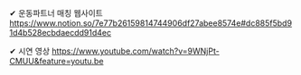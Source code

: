 ✔ 운동파트너 매칭 웹사이트
https://www.notion.so/7e77b26159814744906df27abee8574e#dc885f5bd91d4b528ecbdaecdd91d4ec

✔  시연 영상
https://www.youtube.com/watch?v=9WNjPt-CMUU&feature=youtu.be

